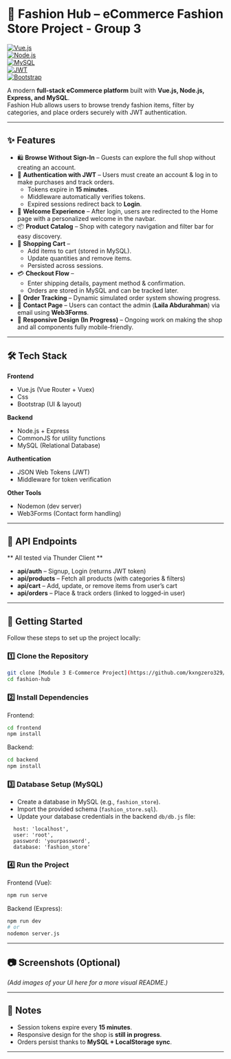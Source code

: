 # 👗 Fashion Hub – eCommerce Fashion Store Project - Group 3

[![Vue.js](https://img.shields.io/badge/Vue.js-3.0-4FC08D?logo=vue.js)](https://vuejs.org/)  
[![Node.js](https://img.shields.io/badge/Node.js-Express-339933?logo=node.js)](https://nodejs.org/)  
[![MySQL](https://img.shields.io/badge/MySQL-Database-4479A1?logo=mysql)](https://www.mysql.com/)  
[![JWT](https://img.shields.io/badge/JWT-Security-black?logo=jsonwebtokens)](https://jwt.io/)  
[![Bootstrap](https://img.shields.io/badge/Bootstrap-5-7952B3?logo=bootstrap)](https://getbootstrap.com/)  

A modern **full-stack eCommerce platform** built with **Vue.js, Node.js, Express, and MySQL**.  
Fashion Hub allows users to browse trendy fashion items, filter by categories, and place orders securely with JWT authentication.  

---

## ✨ Features  

- 🛍 **Browse Without Sign-In** – Guests can explore the full shop without creating an account.  
- 🔐 **Authentication with JWT** – Users must create an account & log in to make purchases and track orders.  
  - Tokens expire in **15 minutes**.  
  - Middleware automatically verifies tokens.  
  - Expired sessions redirect back to **Login**.  
- 👋 **Welcome Experience** – After login, users are redirected to the Home page with a personalized welcome in the navbar.  
- 📦 **Product Catalog** – Shop with category navigation and filter bar for easy discovery.  
- 🛒 **Shopping Cart** –  
  - Add items to cart (stored in MySQL).  
  - Update quantities and remove items.  
  - Persisted across sessions.  
- 💳 **Checkout Flow** –  
  - Enter shipping details, payment method & confirmation.  
  - Orders are stored in MySQL and can be tracked later.  
- 📑 **Order Tracking** – Dynamic simulated order system showing progress.  
- 📧 **Contact Page** – Users can contact the admin (**Laila Abdurahman**) via email using **Web3Forms**.  
- 📱 **Responsive Design (In Progress)** – Ongoing work on making the shop and all components fully mobile-friendly.  

---

## 🛠 Tech Stack  

**Frontend**  
- Vue.js (Vue Router + Vuex)
- Css  
- Bootstrap (UI & layout)  

**Backend**  
- Node.js + Express  
- CommonJS for utility functions  
- MySQL (Relational Database)  

**Authentication**  
- JSON Web Tokens (JWT)  
- Middleware for token verification  

**Other Tools**  
- Nodemon (dev server)  
- Web3Forms (Contact form handling)  

---

## 📡 API Endpoints  
** All tested via Thunder Client **
- **api/auth** – Signup, Login (returns JWT token)  
- **api/products** – Fetch all products (with categories & filters)  
- **api/cart** – Add, update, or remove items from user’s cart  
- **api/orders** – Place & track orders (linked to logged-in user)  

---

## 🚀 Getting Started  

Follow these steps to set up the project locally:  

### 1️⃣ Clone the Repository  
```bash
git clone [Module 3 E-Commerce Project](https://github.com/kxngzero329/M3_Project_Module_E-Commerce_Mogamat_Ay-yoob_Sipho_Laila_Atang.git)
cd fashion-hub
```

### 2️⃣ Install Dependencies  
Frontend:  
```bash
cd frontend
npm install
```

Backend:  
```bash
cd backend
npm install
```

### 3️⃣ Database Setup (MySQL)  
- Create a database in MySQL (e.g., `fashion_store`).  
- Import the provided schema (`fashion_store.sql`).  
- Update your database credentials in the backend `db/db.js` file:  
```Should look like this
  host: 'localhost',
  user: 'root',
  password: 'yourpassword',
  database: 'fashion_store'
```

### 4️⃣ Run the Project  
Frontend (Vue):  
```bash
npm run serve
```

Backend (Express):  
```bash
npm run dev
# or
nodemon server.js
```

---

## 📷 Screenshots (Optional)  
*(Add images of your UI here for a more visual README.)*  

---

## 📌 Notes  

- Session tokens expire every **15 minutes**.  
- Responsive design for the shop is **still in progress**.  
- Orders persist thanks to **MySQL + LocalStorage sync**.  

---
